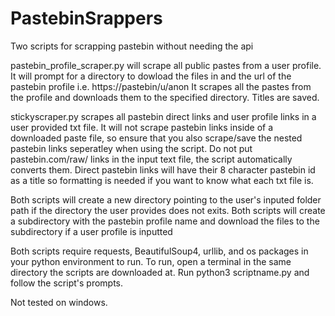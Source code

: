 # PastebinSrappers
Two scripts for scrapping pastebin without needing the api

pastebin_profile_scraper.py will scrape all public pastes from a user profile. 
It will prompt for a directory to dowload the files in and the url of the pastebin profile i.e. https://pastebin/u/anon
It scrapes all the pastes from the profile and downloads them to the specified directory. Titles are saved.

stickyscraper.py scrapes all pastebin direct links and user profile links in a user provided txt file. It will not scrape pastebin links inside of a downloaded paste file, so ensure that you also scrape/save the nested pastebin links seperatley when using the script. Do not put pastebin.com/raw/ links in the input text file, the script automatically converts them. Direct pastebin links will have their 8 character pastebin id as a title so formatting is needed if you want to know what each txt file is. 

Both scripts will create a new directory pointing to the user's inputed folder path if the directory the user provides does not exits.
Both scripts will create a subdirectory with the pastebin profile name and download the files to the subdirectory if a user profile is inputted

Both scripts require requests, BeautifulSoup4, urllib, and os packages in your python environment to run. To run, open a terminal in the same directory the scripts are downloaded at. Run python3 scriptname.py and follow the script's prompts.

Not tested on windows. 
